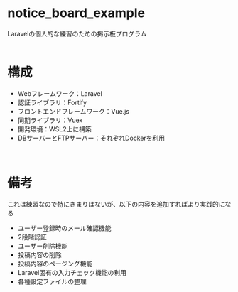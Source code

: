 # notice_board_example
Laravelの個人的な練習のための掲示板プログラム<br>
<br>

# 構成

- Webフレームワーク：Laravel
- 認証ライブラリ：Fortify
- フロントエンドフレームワーク：Vue.js
- 同期ライブラリ：Vuex
- 開発環境：WSL2上に構築
- DBサーバーとFTPサーバー：それぞれDockerを利用

<br>

# 備考

これは練習なので特にきまりはないが、以下の内容を追加すればより実践的になる

- ユーザー登録時のメール確認機能
- 2段階認証
- ユーザー削除機能
- 投稿内容の削除
- 投稿内容のページング機能
- Laravel固有の入力チェック機能の利用
- 各種設定ファイルの整理
